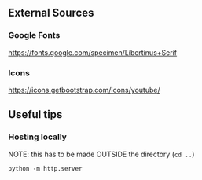 ## External Sources

### Google Fonts

https://fonts.google.com/specimen/Libertinus+Serif

### Icons

https://icons.getbootstrap.com/icons/youtube/

## Useful tips

### Hosting locally

NOTE: this has to be made OUTSIDE the directory (```cd ..```)
``` 
python -m http.server 
```
